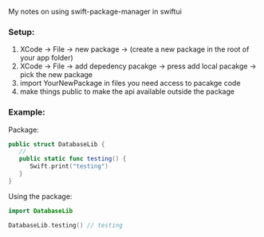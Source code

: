My notes on using swift-package-manager in swiftui<!--more-->


### Setup:
1. XCode -> File -> new package -> (create a new package in the root of your app folder)
2. XCode -> File -> add depedency pacakge -> press add local pacakge -> pick the new package
3. import YourNewPackage in files you need access to pacakge code
4. make things public to make the api available outside the package


### Example:

Package:
```swift
public struct DatabaseLib {
   // 
   public static func testing() {
      Swift.print("testing")
   }
}
```

Using the package:

```swift
import DatabaseLib

DatabaseLib.testing() // testing
```